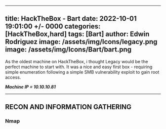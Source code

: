 
---
title: HackTheBox - Bart
date: 2022-10-01 19:01:00 +/- 0000
categories: [HackTheBox,hard]
tags: [Bart]
author: Edwin Rodriguez
image: /assets/img/Icons/legacy.png
image: /assets/img/Icons/Bart/bart.png
---


As the oldest machine on HackTheBox, i thought Legacy would be the perfect machine to start with. It was a  nice and easy first box - requiring simple enumeration following a simple SMB vulnerability exploit to gain root access.

***Machine IP = 10.10.10.81***

---

## RECON AND INFORMATION GATHERING
### Nmap
